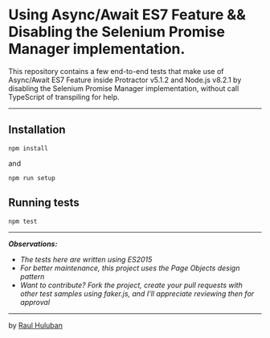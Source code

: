 # Using Async/Await ES7 Feature && Disabling the Selenium Promise Manager implementation. 

This repository contains a few end-to-end tests that make use of Async/Await ES7 Feature inside Protractor v5.1.2 and Node.js v8.2.1 by disabling the Selenium Promise Manager implementation, without call TypeScript of transpiling for help.

___

## Installation

```
npm install
```
and
```
npm run setup
```

## Running tests

```
npm test
```

___

_**Observations:**_

* _The tests here are written using ES2015_
* _For better maintenance, this project uses the Page Objects design pattern_
* _Want to contribute? Fork the project, create your pull requests with other test samples using faker.js, and I'll appreciate reviewing then for approval_

___

by [Raul Huluban](https://github.com/raulovidiu)
